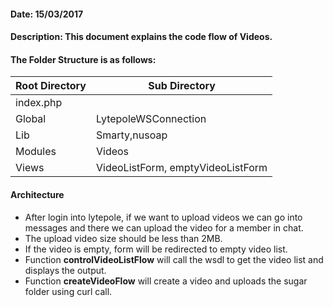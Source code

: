 #### Date: 15/03/2017

#### Description: This document explains the code flow of Videos.

#### The Folder Structure is as follows:

 Root Directory | Sub Directory 
------------ | -------------
index.php | 
Global | LytepoleWSConnection
Lib | Smarty,nusoap
Modules | Videos
Views | VideoListForm, emptyVideoListForm


#### Architecture

- After login into lytepole, if we want to upload videos we can go into messages and there we can upload the video for a member in chat.
- The upload video size should be less than 2MB.
- If the video is empty, form will be redirected to empty video list.
- Function **controlVideoListFlow** will call the wsdl to get the video list and displays the output.
- Function **createVideoFlow** will create a video and uploads the sugar folder using curl call.

